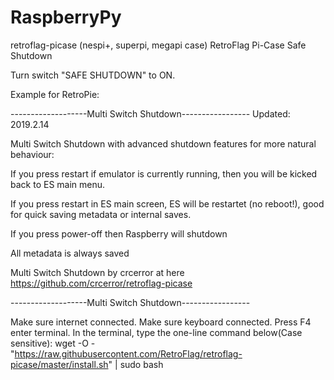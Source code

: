 # RaspberryPy

retroflag-picase (nespi+, superpi, megapi case)
RetroFlag Pi-Case Safe Shutdown

Turn switch "SAFE SHUTDOWN" to ON.

Example for RetroPie:

-------------------Multi Switch Shutdown----------------- Updated: 2019.2.14

Multi Switch Shutdown with advanced shutdown features for more natural behaviour:

If you press restart if emulator is currently running, then you will be kicked back to ES main menu.

If you press restart in ES main screen, ES will be restartet (no reboot!), good for quick saving metadata or internal saves.

If you press power-off then Raspberry will shutdown

All metadata is always saved

Multi Switch Shutdown by crcerror at here https://github.com/crcerror/retroflag-picase

-------------------Multi Switch Shutdown-----------------

Make sure internet connected.
Make sure keyboard connected.
Press F4 enter terminal.
In the terminal, type the one-line command below(Case sensitive):
wget -O - "https://raw.githubusercontent.com/RetroFlag/retroflag-picase/master/install.sh" | sudo bash

